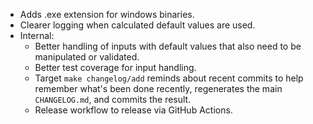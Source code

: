 - Adds .exe extension for windows binaries.
- Clearer logging when calculated default values are used.
- Internal:
  - Better handling of inputs with default values that also need to be manipulated or validated.
  - Better test coverage for input handling.
  - Target `make changelog/add` reminds about recent commits to help remember what's been done
    recently, regenerates the main `CHANGELOG.md`, and commits the result.
  - Release workflow to release via GitHub Actions.
